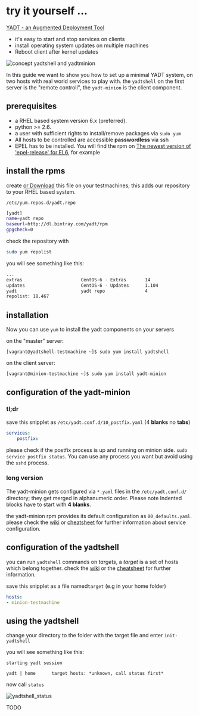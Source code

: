 # try it yourself ...

[YADT - an Augmented Deployment Tool](http://www.yadt-project.org/)

* it's easy to start and stop services on clients
* install operating system updates on multiple machines
* Reboot client after kernel updates

![concept yadtshell and yadtminion](https://raw.githubusercontent.com/yadt/try-it-yourself/new_howto/images/yadtshell_to_yadtminion.png)

In this guide we want to show you how to set up a minimal YADT system, on two hosts with real world services to play with.
the ```yadtshell``` on the first server is the "remote controll", the ```yadt-minion``` is the client component.

## prerequisites
* a RHEL based system version 6.x (preferred).
* python >= 2.6.
* a user with sufficient rights to install/remove packages via ```sudo yum```
* All hosts to be controlled are accessible **passwordless** via ssh
* EPEL has to be installed. You will find the rpm on [The newest version of 'epel-release' for EL6](http://download.fedoraproject.org/pub/epel/6/i386/repoview/epel-release.html), for example


## install the rpms
create [or Download](https://raw.githubusercontent.com/yadt/try-it-yourself/new_howto/yadt.repo) this file on your testmachines; this adds our repository to your RHEL based system.
```
/etc/yum.repos.d/yadt.repo
```
```bash
[yadt]
name=yadt repo
baseurl=http://dl.bintray.com/yadt/rpm
gpgcheck=0
```
check the repository with
```bash
sudo yum repolist
```

you will see something like this:
```bash
...
extras                      CentOS-6 - Extras       14
updates                     CentOS-6 - Updates      1.104
yadt                        yadt repo               4
repolist: 18.467
```
## installation

Now you can use ```yum``` to install the yadt components on your servers

on the "master" server:

```[vagrant@yadtshell-testmachine ~]$ sudo yum install yadtshell```

on the client server:

```[vagrant@minion-testmachine ~]$ sudo yum install yadt-minion```


## configuration of the yadt-minion

### tl;dr

save this snipplet as ```/etc/yadt.conf.d/10_postfix.yaml``` (4 **blanks** no **tabs**)

```yaml
services:
    postfix:
```

please check if the postfix process is up and running on minion side. ```sudo service postfix status```.
You can use any process you want but avoid using the ```sshd``` process.

### long version

The yadt-minion gets conﬁgured via ```*.yaml``` ﬁles in the
```/etc/yadt.conf.d/``` directory; they get merged in alphanumeric
order. Please note Indented blocks have to start with **4 blanks**.

the yadt-minion rpm provides its default configuration as ```00_defaults.yaml```.
please check the [wiki](https://github.com/yadt/yadtshell/wiki/Host-Configuration) or [cheatsheet](http://www.yadt-project.org/cheatsheet/cheatsheet.pdf) for further information about service configuration.


## configuration of the yadtshell

you can run ```yadtshell``` commands on _targets_, a _target_ is a set of hosts which belong together. check the [wiki](https://github.com/yadt/yadtshell/wiki/Target)
or the [cheatsheet](http://www.yadt-project.org/cheatsheet/cheatsheet.pdf) for further information.

save this snipplet as a file named```target``` (e.g in your home folder)

```yaml
hosts:
- minion-testmachine
```
## using the yadtshell

change your directory to the folder with the target file and enter ```init-yadtshell```

you will see something like this:

```
starting yadt session

yadt | home      target hosts: *unknown, call status first*
```

now call ```status```

![yadtshell_status](https://raw.githubusercontent.com/yadt/try-it-yourself/new_howto/images/yadtshell_status.png)

TODO
